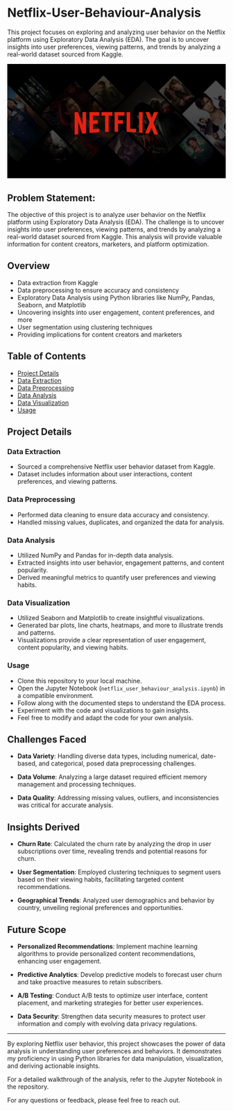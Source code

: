 # Netflix-User-Behaviour-Analysis
This project focuses on exploring and analyzing user behavior on the Netflix platform using Exploratory Data Analysis (EDA). 
The goal is to uncover insights into user preferences, viewing patterns, and trends by analyzing a real-world dataset sourced from Kaggle.

![alt text](https://github.com/mayurpaunikar7/Netflix-User-Behaviour-Analysis/blob/main/Images/gsmarena_001.jpg)

## Problem Statement:
The objective of this project is to analyze user behavior on the Netflix platform using Exploratory Data Analysis (EDA). The challenge is to uncover insights into user preferences, viewing patterns, and trends by analyzing a real-world dataset sourced from Kaggle. This analysis will provide valuable information for content creators, marketers, and platform optimization.

## Overview
* Data extraction from Kaggle
* Data preprocessing to ensure accuracy and consistency
* Exploratory Data Analysis using Python libraries like NumPy, Pandas, Seaborn, and Matplotlib
* Uncovering insights into user engagement, content preferences, and more
* User segmentation using clustering techniques
* Providing implications for content creators and marketers

## Table of Contents

- [Project Details](#project-details)
- [Data Extraction](#data-extraction)
- [Data Preprocessing](#data-preprocessing)
- [Data Analysis](#data-analysis)
- [Data Visualization](#data-visualization)
- [Usage](#usage)

## Project Details

### Data Extraction

- Sourced a comprehensive Netflix user behavior dataset from Kaggle.
- Dataset includes information about user interactions, content preferences, and viewing patterns.

### Data Preprocessing

- Performed data cleaning to ensure data accuracy and consistency.
- Handled missing values, duplicates, and organized the data for analysis.

### Data Analysis

- Utilized NumPy and Pandas for in-depth data analysis.
- Extracted insights into user behavior, engagement patterns, and content popularity.
- Derived meaningful metrics to quantify user preferences and viewing habits.

### Data Visualization

- Utilized Seaborn and Matplotlib to create insightful visualizations.
- Generated bar plots, line charts, heatmaps, and more to illustrate trends and patterns.
- Visualizations provide a clear representation of user engagement, content popularity, and viewing habits.
  
### Usage

- Clone this repository to your local machine.
- Open the Jupyter Notebook (`netflix_user_behaviour_analysis.ipynb`) in a compatible environment.
- Follow along with the documented steps to understand the EDA process.
- Experiment with the code and visualizations to gain insights.
- Feel free to modify and adapt the code for your own analysis.

## Challenges Faced

- **Data Variety**: Handling diverse data types, including numerical, date-based, and categorical, posed data preprocessing challenges.

- **Data Volume**: Analyzing a large dataset required efficient memory management and processing techniques.

- **Data Quality**: Addressing missing values, outliers, and inconsistencies was critical for accurate analysis.

## Insights Derived

- **Churn Rate**: Calculated the churn rate by analyzing the drop in user subscriptions over time, revealing trends and potential reasons for churn.

- **User Segmentation**: Employed clustering techniques to segment users based on their viewing habits, facilitating targeted content recommendations.

- **Geographical Trends**: Analyzed user demographics and behavior by country, unveiling regional preferences and opportunities.

## Future Scope

- **Personalized Recommendations**: Implement machine learning algorithms to provide personalized content recommendations, enhancing user engagement.

- **Predictive Analytics**: Develop predictive models to forecast user churn and take proactive measures to retain subscribers.

- **A/B Testing**: Conduct A/B tests to optimize user interface, content placement, and marketing strategies for better user experiences.

- **Data Security**: Strengthen data security measures to protect user information and comply with evolving data privacy regulations.
---

By exploring Netflix user behavior, this project showcases the power of data analysis in understanding user preferences and behaviors. It demonstrates my proficiency in using Python libraries for data manipulation, visualization, and deriving actionable insights.

For a detailed walkthrough of the analysis, refer to the Jupyter Notebook in the repository.

For any questions or feedback, please feel free to reach out.


 

    


